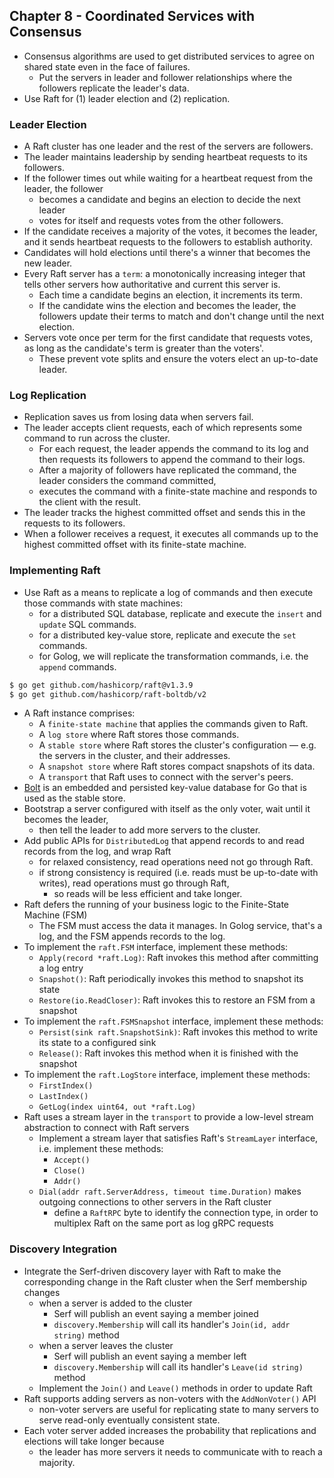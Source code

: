 ## Chapter 8 - Coordinated Services with Consensus

- Consensus algorithms are used to get distributed services to agree on shared state even in the face of failures.
  - Put the servers in leader and follower relationships where the followers replicate the leader's data.
- Use Raft for (1) leader election and (2) replication.

### Leader Election
- A Raft cluster has one leader and the rest of the servers are followers.
- The leader maintains leadership by sending heartbeat requests to its followers.
- If the follower times out while waiting for a heartbeat request from the leader, the follower
  - becomes a candidate and begins an election to decide the next leader
  - votes for itself and requests votes from the other followers.
- If the candidate receives a majority of the votes, it becomes the leader, and it sends heartbeat requests to the followers to establish authority.
- Candidates will hold elections until there's a winner that becomes the new leader.
- Every Raft server has a `term`: a monotonically increasing integer that tells other servers how authoritative and current this server is.
  - Each time a candidate begins an election, it increments its term.
  - If the candidate wins the election and becomes the leader, the followers update their terms to match and don't change until the next election.
- Servers vote once per term for the first candidate that requests votes, as long as the candidate's term is greater than the voters'.
  - These prevent vote splits and ensure the voters elect an up-to-date leader.

### Log Replication
- Replication saves us from losing data when servers fail.
- The leader accepts client requests, each of which represents some command to run across the cluster.
  - For each request, the leader appends the command to its log and then requests its followers to append the command to their logs.
  - After a majority of followers have replicated the command, the leader considers the command committed,
  - executes the command with a finite-state machine and responds to the client with the result.
- The leader tracks the highest committed offset and sends this in the requests to its followers.
- When a follower receives a request, it executes all commands up to the highest committed offset with its finite-state machine.

### Implementing Raft
- Use Raft as a means to replicate a log of commands and then execute those commands with state machines:
  - for a distributed SQL database, replicate and execute the `insert` and `update` SQL commands.
  - for a distributed key-value store, replicate and execute the `set` commands.
  - for Golog, we will replicate the transformation commands, i.e. the `append` commands.
```bash
$ go get github.com/hashicorp/raft@v1.3.9
$ go get github.com/hashicorp/raft-boltdb/v2
```
- A Raft instance comprises:
  - A `finite-state machine` that applies the commands given to Raft.
  - A `log store` where Raft stores those commands.
  - A `stable store` where Raft stores the cluster's configuration — e.g. the servers in the cluster, and their addresses.
  - A `snapshot store` where Raft stores compact snapshots of its data.
  - A `transport` that Raft uses to connect with the server's peers.
- [Bolt](https://github.com/etcd-io/bbolt) is an embedded and persisted key-value database for Go that is used as the stable store.
- Bootstrap a server configured with itself as the only voter, wait until it becomes the leader,
  - then tell the leader to add more servers to the cluster.
- Add public APIs for `DistributedLog` that append records to and read records from the log, and wrap Raft
  - for relaxed consistency, read operations need not go through Raft.
  - if strong consistency is required (i.e. reads must be up-to-date with writes), read operations must go through Raft,
    - so reads will be less efficient and take longer.
- Raft defers the running of your business logic to the Finite-State Machine (FSM)
  - The FSM must access the data it manages. In Golog service, that's a log, and the FSM appends records to the log.
- To implement the `raft.FSM` interface, implement these methods:
  - `Apply(record *raft.Log)`: Raft invokes this method after committing a log entry
  - `Snapshot()`: Raft periodically invokes this method to snapshot its state
  - `Restore(io.ReadCloser)`: Raft invokes this to restore an FSM from a snapshot
- To implement the `raft.FSMSnapshot` interface, implement these methods:
  - `Persist(sink raft.SnapshotSink)`: Raft invokes this method to write its state to a configured sink
  - `Release()`: Raft invokes this method when it is finished with the snapshot
- To implement the `raft.LogStore` interface, implement these methods:
  - `FirstIndex()`
  - `LastIndex()`
  - `GetLog(index uint64, out *raft.Log)`
- Raft uses a stream layer in the `transport` to provide a low-level stream abstraction to connect with Raft servers
  - Implement a stream layer that satisfies Raft's `StreamLayer` interface, i.e. implement these methods:
    - `Accept()`
    - `Close()`
    - `Addr()`
  - `Dial(addr raft.ServerAddress, timeout time.Duration)` makes outgoing connections to other servers in the Raft cluster
    - define a `RaftRPC` byte to identify the connection type, in order to multiplex Raft on the same port as log gRPC requests

### Discovery Integration
- Integrate the Serf-driven discovery layer with Raft to make the corresponding change in the Raft cluster when the Serf membership changes
  - when a server is added to the cluster
    - Serf will publish an event saying a member joined
    - `discovery.Membership` will call its handler's `Join(id, addr string)` method
  - when a server leaves the cluster
    - Serf will publish an event saying a member left
    - `discovery.Membership` will call its handler's `Leave(id string)` method
  - Implement the `Join()` and `Leave()` methods in order to update Raft
- Raft supports adding servers as non-voters with the `AddNonVoter()` API
  - non-voter servers are useful for replicating state to many servers to serve read-only eventually consistent state.
- Each voter server added increases the probability that replications and elections will take longer because
  - the leader has more servers it needs to communicate with to reach a majority.
